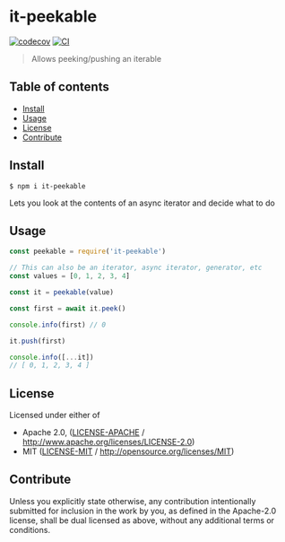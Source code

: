 # it-peekable <!-- omit in toc -->

[![codecov](https://img.shields.io/codecov/c/github/achingbrain/it.svg?style=flat-square)](https://codecov.io/gh/achingbrain/it)
[![CI](https://img.shields.io/github/workflow/status/achingbrain/it/test%20&%20maybe%20release/master?style=flat-square)](https://github.com/achingbrain/it/actions/workflows/js-test-and-release.yml)

> Allows peeking/pushing an iterable

## Table of contents <!-- omit in toc -->

- [Install](#install)
- [Usage](#usage)
- [License](#license)
- [Contribute](#contribute)

## Install

```console
$ npm i it-peekable
```

Lets you look at the contents of an async iterator and decide what to do

## Usage

```javascript
const peekable = require('it-peekable')

// This can also be an iterator, async iterator, generator, etc
const values = [0, 1, 2, 3, 4]

const it = peekable(value)

const first = await it.peek()

console.info(first) // 0

it.push(first)

console.info([...it])
// [ 0, 1, 2, 3, 4 ]
```

## License

Licensed under either of

- Apache 2.0, ([LICENSE-APACHE](LICENSE-APACHE) / <http://www.apache.org/licenses/LICENSE-2.0>)
- MIT ([LICENSE-MIT](LICENSE-MIT) / <http://opensource.org/licenses/MIT>)

## Contribute

Unless you explicitly state otherwise, any contribution intentionally submitted for inclusion in the work by you, as defined in the Apache-2.0 license, shall be dual licensed as above, without any additional terms or conditions.
